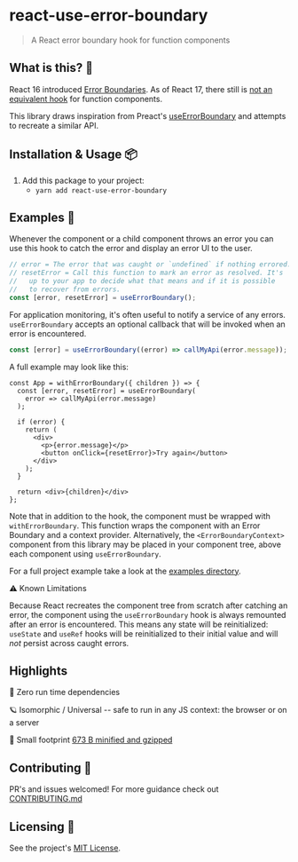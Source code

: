 # react-use-error-boundary

<blockquote>A React error boundary hook for function components</blockquote>

## What is this? 🧐

React 16 introduced [Error Boundaries](https://reactjs.org/docs/error-boundaries.html). As of React 17, there still is [not an equivalent hook](https://reactjs.org/docs/hooks-faq.html#do-hooks-cover-all-use-cases-for-classes) for function components.

This library draws inspiration from Preact's [useErrorBoundary](https://preactjs.com/guide/v10/hooks/#useerrorboundary) and attempts to recreate a similar API.

## Installation & Usage 📦

1. Add this package to your project:
   - `yarn add react-use-error-boundary`

## Examples 🚀

Whenever the component or a child component throws an error you can use this hook to catch the error and display an error UI to the user.

```jsx
// error = The error that was caught or `undefined` if nothing errored.
// resetError = Call this function to mark an error as resolved. It's
//   up to your app to decide what that means and if it is possible
//   to recover from errors.
const [error, resetError] = useErrorBoundary();
```

For application monitoring, it's often useful to notify a service of any errors. `useErrorBoundary` accepts an optional callback that will be invoked when an error is encountered.

```jsx
const [error] = useErrorBoundary((error) => callMyApi(error.message));
```

A full example may look like this:

```
const App = withErrorBoundary({ children }) => {
  const [error, resetError] = useErrorBoundary(
    error => callMyApi(error.message)
  );

  if (error) {
    return (
      <div>
        <p>{error.message}</p>
        <button onClick={resetError}>Try again</button>
      </div>
    );
  }

  return <div>{children}</div>
};
```

Note that in addition to the hook, the component must be wrapped with `withErrorBoundary`. This function wraps the component with an Error Boundary and a context provider. Alternatively, the `<ErrorBoundaryContext>` component from this library may be placed in your component tree, above each component using `useErrorBoundary`.

For a full project example take a look at the [examples directory](https://github.com/tatethurston/react-use-error-boundary/blob/main/examples).

⚠️ Known Limitations

Because React recreates the component tree from scratch after catching an error, the component using the `useErrorBoundary` hook is always remounted after an error is encountered. This means any state will be reinitialized: `useState` and `useRef` hooks will be reinitialized to their initial value and will _not_ persist across caught errors.

## Highlights

🎁 Zero run time dependencies

🪐 Isomorphic / Universal -- safe to run in any JS context: the browser or on a server

🦶 Small footprint [673 B minified and gzipped](https://bundlephobia.com/result?p=react-use-error-boundary@0.0.1)

## Contributing 👫

PR's and issues welcomed! For more guidance check out [CONTRIBUTING.md](https://github.com/tatethurston/react-use-error-boundary/blob/master/CONTRIBUTING.md)

## Licensing 📃

See the project's [MIT License](https://github.com/tatethurston/react-use-error-boundary/blob/master/LICENSE).
